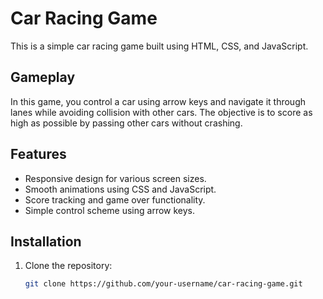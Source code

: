 # Car Racing Game

This is a simple car racing game built using HTML, CSS, and JavaScript.

## Gameplay

In this game, you control a car using arrow keys and navigate it through lanes while avoiding collision with other cars. The objective is to score as high as possible by passing other cars without crashing.

## Features

- Responsive design for various screen sizes.
- Smooth animations using CSS and JavaScript.
- Score tracking and game over functionality.
- Simple control scheme using arrow keys.
## Installation

1. Clone the repository:
   ```bash
   git clone https://github.com/your-username/car-racing-game.git
